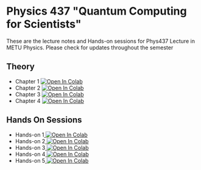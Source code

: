 # Physics 437 "Quantum Computing for Scientists" 
These are the lecture notes and Hands-on sessions for Phys437 Lecture in METU Physics. 
Please check for updates throughout the semester
## Theory 
* Chapter 1 <a target="_blank" href="https://colab.research.google.com/github/osbama/Phys437/blob/main/Theory/Ch1.ipynb"><img src="https://colab.research.google.com/assets/colab-badge.svg" alt="Open In Colab"/></a>
* Chapter 2 <a target="_blank" href="https://colab.research.google.com/github/osbama/Phys437/blob/main/Theory/Ch2.ipynb"><img src="https://colab.research.google.com/assets/colab-badge.svg" alt="Open In Colab"/></a>
* Chapter 3 <a target="_blank" href="https://colab.research.google.com/github/osbama/Phys437/blob/main/Theory/Ch3.ipynb"><img src="https://colab.research.google.com/assets/colab-badge.svg" alt="Open In Colab"/></a>
* Chapter 4 <a target="_blank" href="https://colab.research.google.com/github/osbama/Phys437/blob/main/Theory/Ch4.ipynb"><img src="https://colab.research.google.com/assets/colab-badge.svg" alt="Open In Colab"/></a>

## Hands On Sessions
* Hands-on 1<a target="_blank" href="https://colab.research.google.com/github/osbama/Phys437/blob/main/Hands-On/Hands_on_1.ipynb"> <img src="https://colab.research.google.com/assets/colab-badge.svg" alt="Open In Colab"/></a>
* Hands-on 2<a target="_blank" href="https://colab.research.google.com/github/osbama/Phys437/blob/main/Hands-On/Hands_on_2.ipynb"> <img src="https://colab.research.google.com/assets/colab-badge.svg" alt="Open In Colab"/></a>
* Hands-on 3<a target="_blank" href="https://colab.research.google.com/github/osbama/Phys437/blob/main/Hands-On/Hands_on_3.ipynb"> <img src="https://colab.research.google.com/assets/colab-badge.svg" alt="Open In Colab"/></a>
* Hands-on 4<a target="_blank" href="https://colab.research.google.com/github/osbama/Phys437/blob/main/Hands-On/Hands_on_4.ipynb"> <img src="https://colab.research.google.com/assets/colab-badge.svg" alt="Open In Colab"/></a>
* Hands-on 5<a target="_blank" href="https://colab.research.google.com/github/osbama/Phys437/blob/main/Hands-On/Hands_on_5.ipynb"> <img src="https://colab.research.google.com/assets/colab-badge.svg" alt="Open In Colab"/></a>
